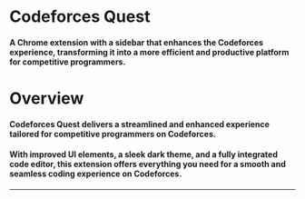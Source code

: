 # Codeforces Quest

#### A Chrome extension with a sidebar that enhances the Codeforces experience, transforming it into a more efficient and productive platform for competitive programmers.

# Overview

#### Codeforces Quest delivers a streamlined and enhanced experience tailored for competitive programmers on Codeforces.

#### With improved UI elements, a sleek dark theme, and a fully integrated code editor, this extension offers everything you need for a smooth and seamless coding experience on Codeforces.

---